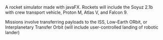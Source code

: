 A rocket simulator made with javaFX. Rockets will include the Soyuz 2.1b with crew transport vehicle, Proton M, Atlas V, and Falcon 9. 

Missions involve transferring payloads to the ISS, Low-Earth ORbit, or Interplanetary Transfer Orbit (will include user-controlled landing
of robotic lander)
